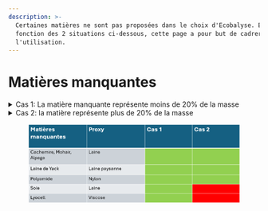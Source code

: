```yaml
---
description: >-
  Certaines matières ne sont pas proposées dans le choix d'Ecobalyse. En
  fonction des 2 situations ci-dessous, cette page a pour but de cadrer
  l'utilisation.
---
```


# Matières manquantes



<details>

<summary>Cas 1: La matière manquante représente moins de 20% de la masse</summary>

Choix d’une autre matière en suivant le tableau de correspondance

</details>

<details>

<summary>Cas 2: la matière représente plus de 20% de la masse</summary>

1. Proxi acceptable: tableau​ de correspondance
2. Proxi non acceptable: impossible de scorer le produit

</details>

<figure><img src="../../../.gitbook/assets/image (333).png" alt=""><figcaption></figcaption></figure>
